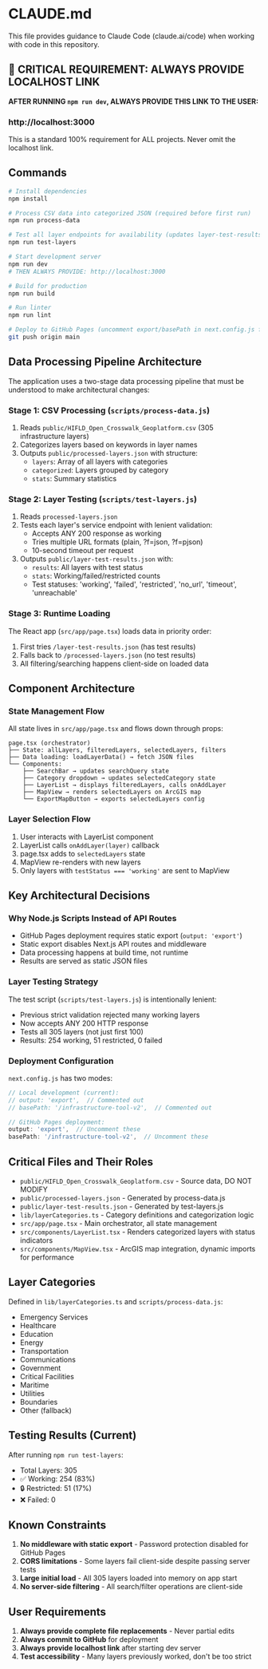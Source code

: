 # CLAUDE.md

This file provides guidance to Claude Code (claude.ai/code) when working with code in this repository.

## 🔗 CRITICAL REQUIREMENT: ALWAYS PROVIDE LOCALHOST LINK

**AFTER RUNNING `npm run dev`, ALWAYS PROVIDE THIS LINK TO THE USER:**
### http://localhost:3000

This is a standard 100% requirement for ALL projects. Never omit the localhost link.

## Commands

```bash
# Install dependencies
npm install

# Process CSV data into categorized JSON (required before first run)
npm run process-data

# Test all layer endpoints for availability (updates layer-test-results.json)
npm run test-layers

# Start development server
npm run dev
# THEN ALWAYS PROVIDE: http://localhost:3000

# Build for production
npm run build

# Run linter
npm run lint

# Deploy to GitHub Pages (uncomment export/basePath in next.config.js first)
git push origin main
```

## Data Processing Pipeline Architecture

The application uses a two-stage data processing pipeline that must be understood to make architectural changes:

### Stage 1: CSV Processing (`scripts/process-data.js`)
1. Reads `public/HIFLD_Open_Crosswalk_Geoplatform.csv` (305 infrastructure layers)
2. Categorizes layers based on keywords in layer names
3. Outputs `public/processed-layers.json` with structure:
   - `layers`: Array of all layers with categories
   - `categorized`: Layers grouped by category
   - `stats`: Summary statistics

### Stage 2: Layer Testing (`scripts/test-layers.js`)
1. Reads `processed-layers.json`
2. Tests each layer's service endpoint with lenient validation:
   - Accepts ANY 200 response as working
   - Tries multiple URL formats (plain, ?f=json, ?f=pjson)
   - 10-second timeout per request
3. Outputs `public/layer-test-results.json` with:
   - `results`: All layers with test status
   - `stats`: Working/failed/restricted counts
   - Test statuses: 'working', 'failed', 'restricted', 'no_url', 'timeout', 'unreachable'

### Stage 3: Runtime Loading
The React app (`src/app/page.tsx`) loads data in priority order:
1. First tries `/layer-test-results.json` (has test results)
2. Falls back to `/processed-layers.json` (no test results)
3. All filtering/searching happens client-side on loaded data

## Component Architecture

### State Management Flow
All state lives in `src/app/page.tsx` and flows down through props:

```
page.tsx (orchestrator)
├── State: allLayers, filteredLayers, selectedLayers, filters
├── Data loading: loadLayerData() → fetch JSON files
└── Components:
    ├── SearchBar → updates searchQuery state
    ├── Category dropdown → updates selectedCategory state  
    ├── LayerList → displays filteredLayers, calls onAddLayer
    ├── MapView → renders selectedLayers on ArcGIS map
    └── ExportMapButton → exports selectedLayers config
```

### Layer Selection Flow
1. User interacts with LayerList component
2. LayerList calls `onAddLayer(layer)` callback
3. page.tsx adds to `selectedLayers` state
4. MapView re-renders with new layers
5. Only layers with `testStatus === 'working'` are sent to MapView

## Key Architectural Decisions

### Why Node.js Scripts Instead of API Routes
- GitHub Pages deployment requires static export (`output: 'export'`)
- Static export disables Next.js API routes and middleware
- Data processing happens at build time, not runtime
- Results are served as static JSON files

### Layer Testing Strategy
The test script (`scripts/test-layers.js`) is intentionally lenient:
- Previous strict validation rejected many working layers
- Now accepts ANY 200 HTTP response
- Tests all 305 layers (not just first 100)
- Results: 254 working, 51 restricted, 0 failed

### Deployment Configuration
`next.config.js` has two modes:
```javascript
// Local development (current):
// output: 'export',  // Commented out
// basePath: '/infrastructure-tool-v2',  // Commented out

// GitHub Pages deployment:
output: 'export',  // Uncomment these
basePath: '/infrastructure-tool-v2',  // Uncomment these
```

## Critical Files and Their Roles

- `public/HIFLD_Open_Crosswalk_Geoplatform.csv` - Source data, DO NOT MODIFY
- `public/processed-layers.json` - Generated by process-data.js
- `public/layer-test-results.json` - Generated by test-layers.js  
- `lib/layerCategories.ts` - Category definitions and categorization logic
- `src/app/page.tsx` - Main orchestrator, all state management
- `src/components/LayerList.tsx` - Renders categorized layers with status indicators
- `src/components/MapView.tsx` - ArcGIS map integration, dynamic imports for performance

## Layer Categories

Defined in `lib/layerCategories.ts` and `scripts/process-data.js`:
- Emergency Services
- Healthcare  
- Education
- Energy
- Transportation
- Communications
- Government
- Critical Facilities
- Maritime
- Utilities
- Boundaries
- Other (fallback)

## Testing Results (Current)

After running `npm run test-layers`:
- Total Layers: 305
- ✅ Working: 254 (83%)
- 🔒 Restricted: 51 (17%)
- ❌ Failed: 0

## Known Constraints

1. **No middleware with static export** - Password protection disabled for GitHub Pages
2. **CORS limitations** - Some layers fail client-side despite passing server tests
3. **Large initial load** - All 305 layers loaded into memory on app start
4. **No server-side filtering** - All search/filter operations are client-side

## User Requirements

1. **Always provide complete file replacements** - Never partial edits
2. **Always commit to GitHub** for deployment
3. **Always provide localhost link** after starting dev server
4. **Test accessibility** - Many layers previously worked, don't be too strict